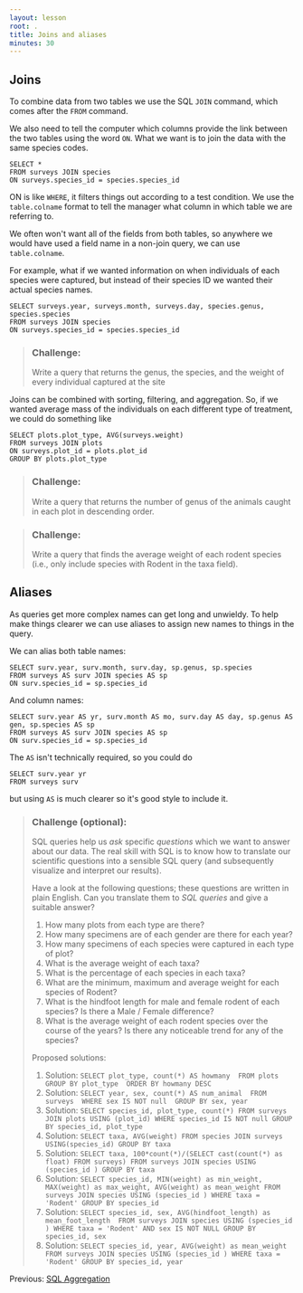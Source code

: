 ```yaml
---
layout: lesson
root: .
title: Joins and aliases
minutes: 30
---
```



Joins
-----

To combine data from two tables we use the SQL `JOIN` command, which comes after
the `FROM` command.

We also need to tell the computer which columns provide the link between the two
tables using the word `ON`.  What we want is to join the data with the same
species codes.

    SELECT *
    FROM surveys JOIN species
    ON surveys.species_id = species.species_id

ON is like `WHERE`, it filters things out according to a test condition.  We use
the `table.colname` format to tell the manager what column in which table we are
referring to.

We often won't want all of the fields from both tables, so anywhere we would
have used a field name in a non-join query, we can use `table.colname`.

For example, what if we wanted information on when individuals of each
species were captured, but instead of their species ID we wanted their
actual species names.

    SELECT surveys.year, surveys.month, surveys.day, species.genus, species.species
    FROM surveys JOIN species
    ON surveys.species_id = species.species_id

> ### Challenge:
>
> Write a query that returns the genus, the species, and the weight
> of every individual captured at the site

Joins can be combined with sorting, filtering, and aggregation.  So, if we
wanted average mass of the individuals on each different type of treatment, we
could do something like

    SELECT plots.plot_type, AVG(surveys.weight)
    FROM surveys JOIN plots
    ON surveys.plot_id = plots.plot_id
    GROUP BY plots.plot_type

> ### Challenge:
>
> Write a query that returns the number of genus of the animals caught in each plot in descending order.

> ### Challenge:
>
> Write a query that finds the average weight of each rodent species (i.e., only include species with Rodent in the taxa field).


Aliases
-------

As queries get more complex names can get long and unwieldy. To help make things
clearer we can use aliases to assign new names to things in the query.

We can alias both table names:

    SELECT surv.year, surv.month, surv.day, sp.genus, sp.species
    FROM surveys AS surv JOIN species AS sp
    ON surv.species_id = sp.species_id

And column names:

    SELECT surv.year AS yr, surv.month AS mo, surv.day AS day, sp.genus AS gen, sp.species AS sp
    FROM surveys AS surv JOIN species AS sp
    ON surv.species_id = sp.species_id

The `AS` isn't technically required, so you could do

    SELECT surv.year yr
    FROM surveys surv

but using `AS` is much clearer so it's good style to include it.

> ### Challenge (optional):
>
> SQL queries help us *ask* specific *questions* which we want to answer about our data. The real skill with SQL is to know how to translate our scientific questions into a sensible SQL query (and subsequently visualize and interpret our results).
>
> Have a look at the following questions; these questions are written in plain English. Can you translate them to *SQL queries* and give a suitable answer?  
> 1. How many plots from each type are there?  
> 2. How many specimens are of each gender are there for each year?  
> 3. How many specimens of each species were captured in each type of plot?  
> 4. What is the average weight of each taxa?  
> 5. What is the percentage of each species in each taxa?  
> 6. What are the minimum, maximum and average weight for each species of Rodent?  
> 7. What is the hindfoot length for male and female rodent of each species? Is there a Male / Female difference?  
> 8. What is the average weight of each rodent species over the course of the years? Is there any noticeable trend for any of the species?  
> 
> Proposed solutions:
> 
> 1. Solution: ```SELECT plot_type, count(*) AS howmany  FROM plots  GROUP BY plot_type  ORDER BY howmany DESC```
> 2. Solution: ```SELECT year, sex, count(*) AS num_animal  FROM surveys  WHERE sex IS NOT null  GROUP BY sex, year```
> 3. Solution: ```SELECT species_id, plot_type, count(*) FROM surveys JOIN plots USING (plot_id) WHERE species_id IS NOT null GROUP BY species_id, plot_type```
> 4. Solution: ```SELECT taxa, AVG(weight) FROM species JOIN surveys USING(species_id) GROUP BY taxa```
> 5. Solution: ```SELECT taxa, 100*count(*)/(SELECT cast(count(*) as float) FROM surveys) FROM surveys JOIN species USING (species_id ) GROUP BY taxa```
> 6. Solution: ```SELECT species_id, MIN(weight) as min_weight, MAX(weight) as max_weight, AVG(weight) as mean_weight FROM surveys JOIN species USING (species_id ) WHERE taxa = 'Rodent' GROUP BY species_id```
> 7. Solution: ```SELECT species_id, sex, AVG(hindfoot_length) as mean_foot_length  FROM surveys JOIN species USING (species_id ) WHERE taxa = 'Rodent' AND sex IS NOT NULL GROUP BY species_id, sex```
> 8. Solution: ```SELECT species_id, year, AVG(weight) as mean_weight FROM surveys JOIN species USING (species_id ) WHERE taxa = 'Rodent' GROUP BY species_id, year```


Previous: [SQL Aggregation](02-sql-aggregation.html)

